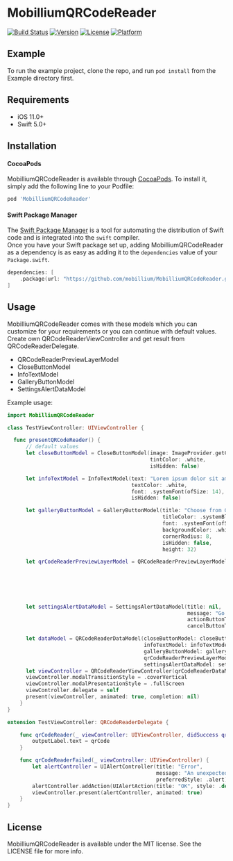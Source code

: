 # MobilliumQRCodeReader

[![Build Status](https://github.com/mobillium/MobilliumQRCodeReader/actions/workflows/ci.yml/badge.svg)](https://github.com/mobillium/MobilliumQRCodeReader/actions/workflows/ci.yml)
[![Version](https://img.shields.io/cocoapods/v/MobilliumQRCodeReader.svg?style=flat)](https://cocoapods.org/pods/MobilliumQRCodeReader)
[![License](https://img.shields.io/cocoapods/l/MobilliumQRCodeReader.svg?style=flat)](https://cocoapods.org/pods/MobilliumQRCodeReader)
[![Platform](https://img.shields.io/cocoapods/p/MobilliumQRCodeReader.svg?style=flat)](https://cocoapods.org/pods/MobilliumQRCodeReader)

## Example

To run the example project, clone the repo, and run `pod install` from the Example directory first.

## Requirements
- iOS 11.0+
- Swift 5.0+

## Installation

#### CocoaPods

MobilliumQRCodeReader is available through [CocoaPods](https://cocoapods.org). To install
it, simply add the following line to your Podfile:

```ruby
pod 'MobilliumQRCodeReader'
```

#### Swift Package Manager

The [Swift Package Manager](https://swift.org/package-manager/) is a tool for automating the distribution of Swift code and is integrated into the `swift` compiler.    
Once you have your Swift package set up, adding MobilliumQRCodeReader as a dependency is as easy as adding it to the `dependencies` value of your `Package.swift`.

```swift
dependencies: [
    .package(url: "https://github.com/mobillium/MobilliumQRCodeReader.git", .upToNextMajor(from: "1.0.0"))
]
```

## Usage
MobilliumQRCodeReader comes with these models which you can customize for your requirements or you can continue with default values.     
Create own QRCodeReaderViewController and get result from QRCodeReaderDelegate.
- QRCodeReaderPreviewLayerModel
- CloseButtonModel
- InfoTextModel
- GalleryButtonModel
- SettingsAlertDataModel

Example usage:
```swift
import MobilliumQRCodeReader

class TestViewController: UIViewController {

  func presentQRCodeReader() {
      // default values
      let closeButtonModel = CloseButtonModel(image: ImageProvider.getCloseImage(),
                                              tintColor: .white,
                                              isHidden: false)

      let infoTextModel = InfoTextModel(text: "Lorem ipsum dolor sit amet, consectetur adipiscing elit",
                                        textColor: .white,
                                        font: .systemFont(ofSize: 14),
                                        isHidden: false)

      let galleryButtonModel = GalleryButtonModel(title: "Choose from Gallery",
                                                  titleColor: .systemBlue,
                                                  font: .systemFont(ofSize: 14, weight: .semibold),
                                                  backgroundColor: .white,
                                                  cornerRadius: 8,
                                                  isHidden: false,
                                                  height: 32)

      let qrCodeReaderPreviewLayerModel = QRCodeReaderPreviewLayerModel(backgroundColor: UIColor.gray.withAlphaComponent(0.3).cgColor,
                                                                        lineWidth: 4,
                                                                        lineColor: .white,
                                                                        marginSize: 32,
                                                                        cornerRadius: 24,
                                                                        lineDashPattern: [25, 10])

      let settingsAlertDataModel = SettingsAlertDataModel(title: nil,
                                                          message: "Go to Settings?",
                                                          actionButtonTitle: "Settings",
                                                          cancelButtonTitle: "Cancel")

      let dataModel = QRCodeReaderDataModel(closeButtonModel: closeButtonModel,
                                            infoTextModel: infoTextModel,
                                            galleryButtonModel: galleryButtonModel,
                                            qrCodeReaderPreviewLayerModel: qrCodeReaderPreviewLayerModel,
                                            settingsAlertDataModel: settingsAlertDataModel)
      let viewController = QRCodeReaderViewController(qrCodeReaderDataModel: dataModel)
      viewController.modalTransitionStyle = .coverVertical
      viewController.modalPresentationStyle = .fullScreen
      viewController.delegate = self
      present(viewController, animated: true, completion: nil)
    }
}

extension TestViewController: QRCodeReaderDelegate {

    func qrCodeReader(_ viewController: UIViewController, didSuccess qrCode: String) {
        outputLabel.text = qrCode
    }

    func qrCodeReaderFailed(_ viewController: UIViewController) {
        let alertController = UIAlertController(title: "Error",
                                                message: "An unexpected error occurred",
                                                preferredStyle: .alert)
        alertController.addAction(UIAlertAction(title: "OK", style: .default))
        viewController.present(alertController, animated: true)
    }
}

```

## License

MobilliumQRCodeReader is available under the MIT license. See the LICENSE file for more info.
